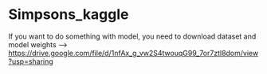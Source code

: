 # Simpsons_kaggle
If you want to do something with model, you need to download dataset and model weights -->
https://drive.google.com/file/d/1nfAx_g_vw2S4twouqG99_7or7ztl8dom/view?usp=sharing

